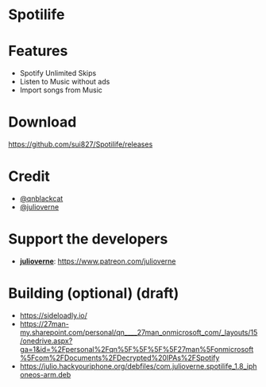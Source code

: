 # Spotilife

# Features

* Spotify Unlimited Skips
* Listen to Music without ads
* Import songs from Music

# Download

https://github.com/sui827/Spotilife/releases

# Credit

* [@qnblackcat](https://github.com/qnblackcat)
* [@julioverne](https://github.com/julioverne)

# Support the developers

- [**julioverne**](https://twitter.com/ijulioverne): https://www.patreon.com/julioverne

# Building (optional) (draft)
* https://sideloadly.io/
* https://27man-my.sharepoint.com/personal/qn____27man_onmicrosoft_com/_layouts/15/onedrive.aspx?ga=1&id=%2Fpersonal%2Fqn%5F%5F%5F%5F27man%5Fonmicrosoft%5Fcom%2FDocuments%2FDecrypted%20IPAs%2FSpotify
* https://julio.hackyouriphone.org/debfiles/com.julioverne.spotilife_1.8_iphoneos-arm.deb
